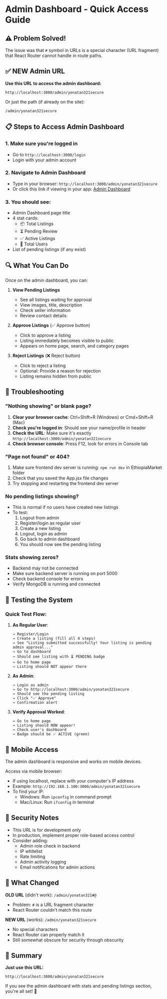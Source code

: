 # Admin Dashboard - Quick Access Guide

## ⚠️ Problem Solved!

The issue was that `#` symbol in URLs is a special character (URL fragment) that React Router cannot handle in route paths.

## ✅ NEW Admin URL

**Use this URL to access the admin dashboard:**

```
http://localhost:3000/admin/yonatan321secure
```

Or just the path (if already on the site):
```
/admin/yonatan321secure
```

## 📋 Steps to Access Admin Dashboard

### 1. Make sure you're logged in
- Go to `http://localhost:3000/login`
- Login with your admin account

### 2. Navigate to Admin Dashboard
- Type in your browser: `http://localhost:3000/admin/yonatan321secure`
- Or click this link if viewing in your app: [Admin Dashboard](/admin/yonatan321secure)

### 3. You should see:
- Admin Dashboard page title
- 4 stat cards:
  - 📦 Total Listings
  - ⏳ Pending Review
  - ✅ Active Listings
  - 👥 Total Users
- List of pending listings (if any exist)

## 🔍 What You Can Do

Once on the admin dashboard, you can:

1. **View Pending Listings**
   - See all listings waiting for approval
   - View images, title, description
   - Check seller information
   - Review contact details

2. **Approve Listings** (✅ Approve button)
   - Click to approve a listing
   - Listing immediately becomes visible to public
   - Appears on home page, search, and category pages

3. **Reject Listings** (❌ Reject button)
   - Click to reject a listing
   - Optional: Provide a reason for rejection
   - Listing remains hidden from public

## 🚨 Troubleshooting

### "Nothing showing" or blank page?
1. **Clear your browser cache**: Ctrl+Shift+R (Windows) or Cmd+Shift+R (Mac)
2. **Check you're logged in**: Should see your name/profile in header
3. **Check the URL**: Make sure it's exactly `http://localhost:3000/admin/yonatan321secure`
4. **Check browser console**: Press F12, look for errors in Console tab

### "Page not found" or 404?
1. Make sure frontend dev server is running: `npm run dev` in EthiopiaMarket folder
2. Check that you saved the App.jsx file changes
3. Try stopping and restarting the frontend dev server

### No pending listings showing?
- This is normal if no users have created new listings
- To test: 
  1. Logout from admin
  2. Register/login as regular user
  3. Create a new listing
  4. Logout, login as admin
  5. Go back to admin dashboard
  6. You should now see the pending listing

### Stats showing zeros?
- Backend may not be connected
- Make sure backend server is running on port 5000
- Check backend console for errors
- Verify MongoDB is running and connected

## 🧪 Testing the System

### Quick Test Flow:

1. **As Regular User**:
   ```
   → Register/Login
   → Create a listing (fill all 4 steps)
   → See "Listing submitted successfully! Your listing is pending admin approval..."
   → Go to dashboard
   → Should see listing with ⏳ PENDING badge
   → Go to home page
   → Listing should NOT appear there
   ```

2. **As Admin**:
   ```
   → Login as admin
   → Go to http://localhost:3000/admin/yonatan321secure
   → Should see the pending listing
   → Click "✅ Approve"
   → Confirmation alert
   ```

3. **Verify Approval Worked**:
   ```
   → Go to home page
   → Listing should NOW appear!
   → Check user's dashboard
   → Badge should be ✅ ACTIVE (green)
   ```

## 📱 Mobile Access

The admin dashboard is responsive and works on mobile devices.

Access via mobile browser:
- If using localhost, replace with your computer's IP address
- Example: `http://192.168.1.100:3000/admin/yonatan321secure`
- To find your IP: 
  - Windows: Run `ipconfig` in command prompt
  - Mac/Linux: Run `ifconfig` in terminal

## 🔐 Security Notes

- This URL is for development only
- In production, implement proper role-based access control
- Consider adding:
  - Admin role check in backend
  - IP whitelist
  - Rate limiting
  - Admin activity logging
  - Email notifications for admin actions

## 📝 What Changed

**OLD URL** (didn't work): `/admin/yonatan321#@`
- Problem: `#` is a URL fragment character
- React Router couldn't match this route

**NEW URL** (works): `/admin/yonatan321secure`
- No special characters
- React Router can properly match it
- Still somewhat obscure for security through obscurity

## 🎯 Summary

**Just use this URL:**
```
http://localhost:3000/admin/yonatan321secure
```

If you see the admin dashboard with stats and pending listings section, you're all set! 🎉

